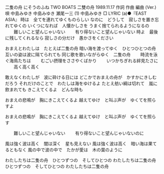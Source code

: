 二隻の舟
にそうのふね
TWO BOATS
二雙の舟
1989.11.17
作詞  作曲  編曲 (Ver.)   唄
中島みゆき   中島みゆき   瀬尾一三 (1)
中島みゆき
□ LYRIC (a)●『EAST ASIA』
時は　全てを連れてゆくものらしい
なのに　どうして　寂しさを置き忘れてゆくの
いくつになれば　人懐かしさを
うまく捨てられるようになるの
　　難しいこと望んじゃいない
　　有り得ないこと望んじゃいない
時よ　最後に残してくれるなら
寂しさの分だけ　愚かさをください

おまえとわたしは　たとえば二隻の舟
暗い海を渡ってゆく　ひとつひとつの舟
互いの姿は波に隔てられても
同じ歌を歌いながらゆく　二隻の舟
　　時流を泳ぐ海鳥たちは
　　むごい摂理をささやくばかり
　　いつかちぎれる絆見たさに
　　高く高く高く

敢えなくわたしが　波に砕ける日には
どこかでおまえの舟が　かすかにきしむだろう
それだけのことで　わたしは海をゆけるよ
たとえ舫い綱は切れて　嵐に飲まれても
きこえてくるよ　どんな時も

おまえの悲鳴が　胸にきこえてくるよ
越えてゆけ　と叫ぶ声が　ゆくてを照らすよ

おまえの悲鳴が　胸にきこえてくるよ
越えてゆけ　と叫ぶ声が　ゆくてを照らす

　　難しいこと望んじゃいない
　　有り得ないこと望んじゃいないのに

風は強く波は高く　闇は深く　星も見えない
風は強く波は高く　暗い海は果てるともなく
風の中で波の中で　たかが愛は　木の葉のように

わたしたちは二隻の舟　ひとつずつの　そしてひとつの
わたしたちは二隻の舟　ひとつずつの　そしてひとつの
わたしたちは二隻の舟